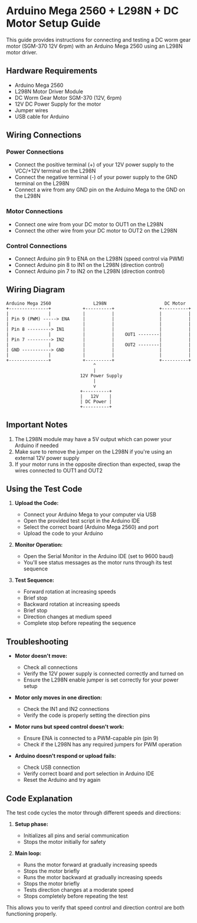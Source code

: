 # Arduino Mega 2560 + L298N + DC Motor Setup Guide

This guide provides instructions for connecting and testing a DC worm gear motor (SGM-370 12V 6rpm) with an Arduino Mega 2560 using an L298N motor driver.

## Hardware Requirements

- Arduino Mega 2560
- L298N Motor Driver Module
- DC Worm Gear Motor SGM-370 (12V, 6rpm)
- 12V DC Power Supply for the motor
- Jumper wires
- USB cable for Arduino

## Wiring Connections

### Power Connections
- Connect the positive terminal (+) of your 12V power supply to the VCC/+12V terminal on the L298N
- Connect the negative terminal (-) of your power supply to the GND terminal on the L298N
- Connect a wire from any GND pin on the Arduino Mega to the GND on the L298N

### Motor Connections
- Connect one wire from your DC motor to OUT1 on the L298N
- Connect the other wire from your DC motor to OUT2 on the L298N

### Control Connections
- Connect Arduino pin 9 to ENA on the L298N (speed control via PWM)
- Connect Arduino pin 8 to IN1 on the L298N (direction control)
- Connect Arduino pin 7 to IN2 on the L298N (direction control)

## Wiring Diagram

```
Arduino Mega 2560                L298N                      DC Motor
+---------------+            +----------+                 +----------+
|               |            |          |                 |          |
| Pin 9 (PWM) -----> ENA     |          |                 |          |
|               |            |          |                 |          |
| Pin 8 ---------> IN1       |          |                 |          |
|               |            |          |    OUT1 --------|          |
| Pin 7 ---------> IN2       |          |                 |          |
|               |            |          |    OUT2 --------|          |
| GND -----------> GND       |          |                 |          |
|               |            |          |                 |          |
+---------------+            +----------+                 +----------+
                                 ^
                                 |
                            12V Power Supply
                                 |
                                 v
                            +----------+
                            |   12V    |
                            | DC Power |
                            +----------+
```

## Important Notes

1. The L298N module may have a 5V output which can power your Arduino if needed
2. Make sure to remove the jumper on the L298N if you're using an external 12V power supply
3. If your motor runs in the opposite direction than expected, swap the wires connected to OUT1 and OUT2

## Using the Test Code

1. **Upload the Code:**
   - Connect your Arduino Mega to your computer via USB
   - Open the provided test script in the Arduino IDE
   - Select the correct board (Arduino Mega 2560) and port
   - Upload the code to your Arduino

2. **Monitor Operation:**
   - Open the Serial Monitor in the Arduino IDE (set to 9600 baud)
   - You'll see status messages as the motor runs through its test sequence

3. **Test Sequence:**
   - Forward rotation at increasing speeds
   - Brief stop
   - Backward rotation at increasing speeds  
   - Brief stop
   - Direction changes at medium speed
   - Complete stop before repeating the sequence

## Troubleshooting

- **Motor doesn't move:**
  - Check all connections
  - Verify the 12V power supply is connected correctly and turned on
  - Ensure the L298N enable jumper is set correctly for your power setup

- **Motor only moves in one direction:**
  - Check the IN1 and IN2 connections
  - Verify the code is properly setting the direction pins

- **Motor runs but speed control doesn't work:**
  - Ensure ENA is connected to a PWM-capable pin (pin 9)
  - Check if the L298N has any required jumpers for PWM operation

- **Arduino doesn't respond or upload fails:**
  - Check USB connection
  - Verify correct board and port selection in Arduino IDE
  - Reset the Arduino and try again

## Code Explanation

The test code cycles the motor through different speeds and directions:

1. **Setup phase:**
   - Initializes all pins and serial communication
   - Stops the motor initially for safety

2. **Main loop:**
   - Runs the motor forward at gradually increasing speeds
   - Stops the motor briefly
   - Runs the motor backward at gradually increasing speeds
   - Stops the motor briefly
   - Tests direction changes at a moderate speed
   - Stops completely before repeating the test

This allows you to verify that speed control and direction control are both functioning properly.
